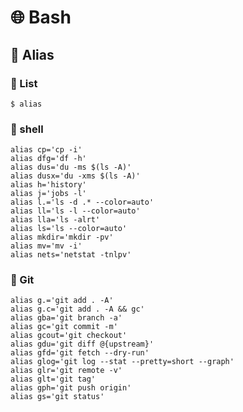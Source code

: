 # 🌐️ Bash
## 📝 Alias

### 📄 List
    $ alias

### 🔧 shell
    alias cp='cp -i'
    alias dfg='df -h'
    alias dus='du -ms $(ls -A)'
    alias dusx='du -xms $(ls -A)'
    alias h='history'
    alias j='jobs -l'
    alias l.='ls -d .* --color=auto'
    alias ll='ls -l --color=auto'
    alias lla='ls -alrt'
    alias ls='ls --color=auto'
    alias mkdir='mkdir -pv'
    alias mv='mv -i'
    alias nets='netstat -tnlpv'

### 🚀 Git
    alias g.='git add . -A'
    alias g.c='git add . -A && gc'
    alias gba='git branch -a'
    alias gc='git commit -m'
    alias gcout='git checkout'
    alias gdu='git diff @{upstream}'
    alias gfd='git fetch --dry-run'
    alias glog='git log --stat --pretty=short --graph'
    alias glr='git remote -v'
    alias glt='git tag'
    alias gph='git push origin'
    alias gs='git status'

